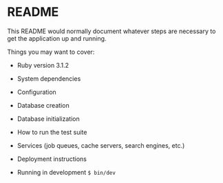 # README

This README would normally document whatever steps are necessary to get the
application up and running.

Things you may want to cover:

* Ruby version
3.1.2

* System dependencies

* Configuration

* Database creation

* Database initialization

* How to run the test suite

* Services (job queues, cache servers, search engines, etc.)

* Deployment instructions

* Running in development
`$ bin/dev`
